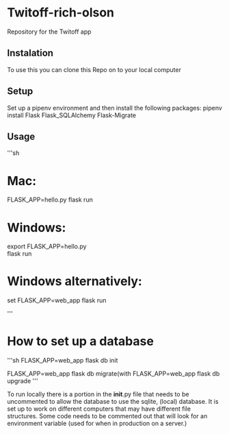 # Twitoff-rich-olson
Repository for the Twitoff app


## Instalation

To use this you can clone this Repo on to your
local computer

## Setup

Set up a pipenv environment and then install the 
following packages:
    pipenv install Flask Flask_SQLAlchemy Flask-Migrate

## Usage

'''sh
# Mac:
FLASK_APP=hello.py flask run

# Windows:
export FLASK_APP=hello.py   
flask run

# Windows alternatively:
set FLASK_APP=web_app
flask run

'''
# How to set up a database
'''sh
FLASK_APP=web_app flask db init 


FLASK_APP=web_app flask db migrate(with 
FLASK_APP=web_app flask db upgrade 
'''

To run locally there is a portion in the __init__.py file that needs
to be uncommented to allow the database to use the sqlite, (local)
database. It is set up to work on different computers that may have 
different file structures.  Some code needs to be commented out that will look for an environment variable (used for when in production on a server.)